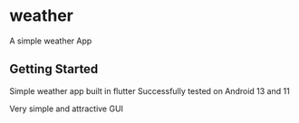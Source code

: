 # weather
A simple weather App

## Getting Started

Simple weather app built in flutter 
Successfully tested on Android 13 and 11

Very simple and attractive GUI
